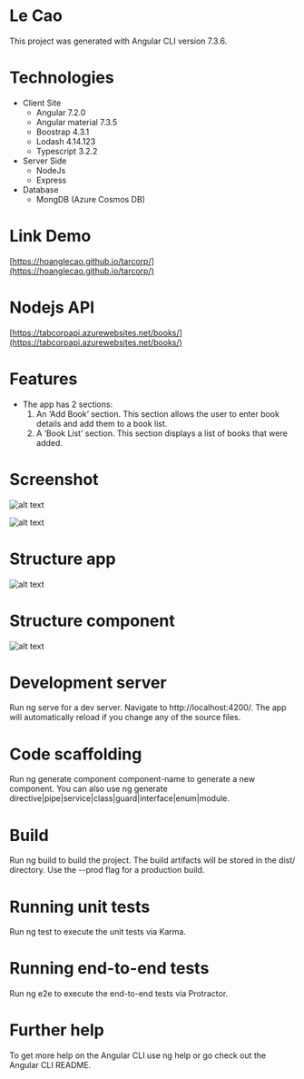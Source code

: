 # Le Cao
This project was generated with Angular CLI version 7.3.6.

# Technologies
   - Client Site
      - Angular 7.2.0
      - Angular material 7.3.5
      - Boostrap 4.3.1
      - Lodash 4.14.123
      - Typescript 3.2.2
   - Server Side
      - NodeJs
      - Express
   - Database
      - MongDB (Azure Cosmos DB)
 
 # Link Demo
  [https://hoanglecao.github.io/tarcorp/](https://hoanglecao.github.io/tarcorp/)
  
 # Nodejs API
  [https://tabcorpapi.azurewebsites.net/books/](https://tabcorpapi.azurewebsites.net/books/)
  
# Features
  - The app has 2 sections:
      1. 	An ‘Add Book’ section. This section allows the user to enter book details and add them to a book list.
      2.	A ‘Book List’ section. This section displays a list of books that were added.

# Screenshot
![alt text](https://github.com/hoanglecao/images/blob/master/add_book.png "") 

![alt text](https://github.com/hoanglecao/images/blob/master/book_list.png "")
        
# Structure app
![alt text](https://github.com/hoanglecao/images/blob/master/app_structure1.png "")

# Structure component
![alt text](https://github.com/hoanglecao/images/blob/master/component-structure.png "")
  
# Development server
Run ng serve for a dev server. Navigate to http://localhost:4200/. The app will automatically reload if you change any of the source files.

# Code scaffolding
Run ng generate component component-name to generate a new component. You can also use ng generate directive|pipe|service|class|guard|interface|enum|module.

# Build
Run ng build to build the project. The build artifacts will be stored in the dist/ directory. Use the --prod flag for a production build.

# Running unit tests
Run ng test to execute the unit tests via Karma.

# Running end-to-end tests
Run ng e2e to execute the end-to-end tests via Protractor.

# Further help
To get more help on the Angular CLI use ng help or go check out the Angular CLI README.
